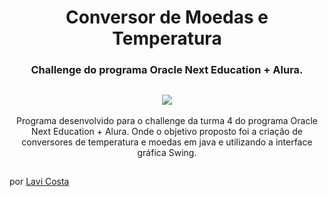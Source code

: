 <h1 align="center">Conversor de Moedas e Temperatura</h1>
<h3 align="center">Challenge do programa Oracle Next Education + Alura.</h3>
<h2 align="center"><img src="https://user-images.githubusercontent.com/99405006/223754750-d47a7208-e78b-4bf2-abc5-908e96b2b881.png"></h2>
<p align="center">Programa desenvolvido para o challenge da turma 4 do programa Oracle Next Education + Alura. Onde o objetivo proposto foi a criação de conversores de temperatura e moedas em java e utilizando a interface gráfica Swing.</p>
<h2></h2>

por <a href="https://www.linkedin.com/in/lavicosta/">Lavi Costa</a>

